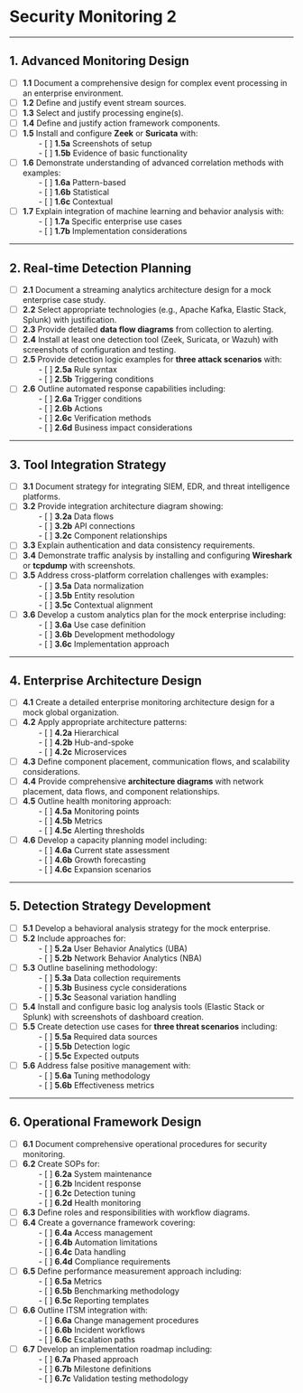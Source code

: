 # Security Monitoring 2

---

## 1. Advanced Monitoring Design
- [ ] **1.1** Document a comprehensive design for complex event processing in an enterprise environment.  
- [ ] **1.2** Define and justify event stream sources.  
- [ ] **1.3** Select and justify processing engine(s).  
- [ ] **1.4** Define and justify action framework components.  
- [ ] **1.5** Install and configure **Zeek** or **Suricata** with:  
  - [ ] **1.5a** Screenshots of setup  
  - [ ] **1.5b** Evidence of basic functionality  
- [ ] **1.6** Demonstrate understanding of advanced correlation methods with examples:  
  - [ ] **1.6a** Pattern-based  
  - [ ] **1.6b** Statistical  
  - [ ] **1.6c** Contextual  
- [ ] **1.7** Explain integration of machine learning and behavior analysis with:  
  - [ ] **1.7a** Specific enterprise use cases  
  - [ ] **1.7b** Implementation considerations  

---

## 2. Real-time Detection Planning
- [ ] **2.1** Document a streaming analytics architecture design for a mock enterprise case study.  
- [ ] **2.2** Select appropriate technologies (e.g., Apache Kafka, Elastic Stack, Splunk) with justification.  
- [ ] **2.3** Provide detailed **data flow diagrams** from collection to alerting.  
- [ ] **2.4** Install at least one detection tool (Zeek, Suricata, or Wazuh) with screenshots of configuration and testing.  
- [ ] **2.5** Provide detection logic examples for **three attack scenarios** with:  
  - [ ] **2.5a** Rule syntax  
  - [ ] **2.5b** Triggering conditions  
- [ ] **2.6** Outline automated response capabilities including:  
  - [ ] **2.6a** Trigger conditions  
  - [ ] **2.6b** Actions  
  - [ ] **2.6c** Verification methods  
  - [ ] **2.6d** Business impact considerations  

---

## 3. Tool Integration Strategy
- [ ] **3.1** Document strategy for integrating SIEM, EDR, and threat intelligence platforms.  
- [ ] **3.2** Provide integration architecture diagram showing:  
  - [ ] **3.2a** Data flows  
  - [ ] **3.2b** API connections  
  - [ ] **3.2c** Component relationships  
- [ ] **3.3** Explain authentication and data consistency requirements.  
- [ ] **3.4** Demonstrate traffic analysis by installing and configuring **Wireshark** or **tcpdump** with screenshots.  
- [ ] **3.5** Address cross-platform correlation challenges with examples:  
  - [ ] **3.5a** Data normalization  
  - [ ] **3.5b** Entity resolution  
  - [ ] **3.5c** Contextual alignment  
- [ ] **3.6** Develop a custom analytics plan for the mock enterprise including:  
  - [ ] **3.6a** Use case definition  
  - [ ] **3.6b** Development methodology  
  - [ ] **3.6c** Implementation approach  

---

## 4. Enterprise Architecture Design
- [ ] **4.1** Create a detailed enterprise monitoring architecture design for a mock global organization.  
- [ ] **4.2** Apply appropriate architecture patterns:  
  - [ ] **4.2a** Hierarchical  
  - [ ] **4.2b** Hub-and-spoke  
  - [ ] **4.2c** Microservices  
- [ ] **4.3** Define component placement, communication flows, and scalability considerations.  
- [ ] **4.4** Provide comprehensive **architecture diagrams** with network placement, data flows, and component relationships.  
- [ ] **4.5** Outline health monitoring approach:  
  - [ ] **4.5a** Monitoring points  
  - [ ] **4.5b** Metrics  
  - [ ] **4.5c** Alerting thresholds  
- [ ] **4.6** Develop a capacity planning model including:  
  - [ ] **4.6a** Current state assessment  
  - [ ] **4.6b** Growth forecasting  
  - [ ] **4.6c** Expansion scenarios  

---

## 5. Detection Strategy Development
- [ ] **5.1** Develop a behavioral analysis strategy for the mock enterprise.  
- [ ] **5.2** Include approaches for:  
  - [ ] **5.2a** User Behavior Analytics (UBA)  
  - [ ] **5.2b** Network Behavior Analytics (NBA)  
- [ ] **5.3** Outline baselining methodology:  
  - [ ] **5.3a** Data collection requirements  
  - [ ] **5.3b** Business cycle considerations  
  - [ ] **5.3c** Seasonal variation handling  
- [ ] **5.4** Install and configure basic log analysis tools (Elastic Stack or Splunk) with screenshots of dashboard creation.  
- [ ] **5.5** Create detection use cases for **three threat scenarios** including:  
  - [ ] **5.5a** Required data sources  
  - [ ] **5.5b** Detection logic  
  - [ ] **5.5c** Expected outputs  
- [ ] **5.6** Address false positive management with:  
  - [ ] **5.6a** Tuning methodology  
  - [ ] **5.6b** Effectiveness metrics  

---

## 6. Operational Framework Design
- [ ] **6.1** Document comprehensive operational procedures for security monitoring.  
- [ ] **6.2** Create SOPs for:  
  - [ ] **6.2a** System maintenance  
  - [ ] **6.2b** Incident response  
  - [ ] **6.2c** Detection tuning  
  - [ ] **6.2d** Health monitoring  
- [ ] **6.3** Define roles and responsibilities with workflow diagrams.  
- [ ] **6.4** Create a governance framework covering:  
  - [ ] **6.4a** Access management  
  - [ ] **6.4b** Automation limitations  
  - [ ] **6.4c** Data handling  
  - [ ] **6.4d** Compliance requirements  
- [ ] **6.5** Define performance measurement approach including:  
  - [ ] **6.5a** Metrics  
  - [ ] **6.5b** Benchmarking methodology  
  - [ ] **6.5c** Reporting templates  
- [ ] **6.6** Outline ITSM integration with:  
  - [ ] **6.6a** Change management procedures  
  - [ ] **6.6b** Incident workflows  
  - [ ] **6.6c** Escalation paths  
- [ ] **6.7** Develop an implementation roadmap including:  
  - [ ] **6.7a** Phased approach  
  - [ ] **6.7b** Milestone definitions  
  - [ ] **6.7c** Validation testing methodology  
